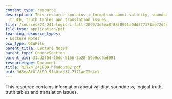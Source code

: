 ```yaml
---
content_type: resource
description: This resource contains information about validity, soundness, logical
  truth, truth tables and translation issues.
file: /courses/24-241-logic-i-fall-2009/3d5ea8f88f0991a0dd377171ae72d4e1_MIT24_241F09_handout02.pdf
file_type: application/pdf
learning_resource_types:
- Lecture Notes
ocw_type: OCWFile
parent_title: Lecture Notes
parent_type: CourseSection
parent_uid: 31ad2f54-20dd-5166-3b28-59e9cd9ad091
resourcetype: Document
title: MIT24_241F09_handout02.pdf
uid: 3d5ea8f8-8f09-91a0-dd37-7171ae72d4e1
---
```

This resource contains information about validity, soundness, logical truth, truth tables and translation issues.

